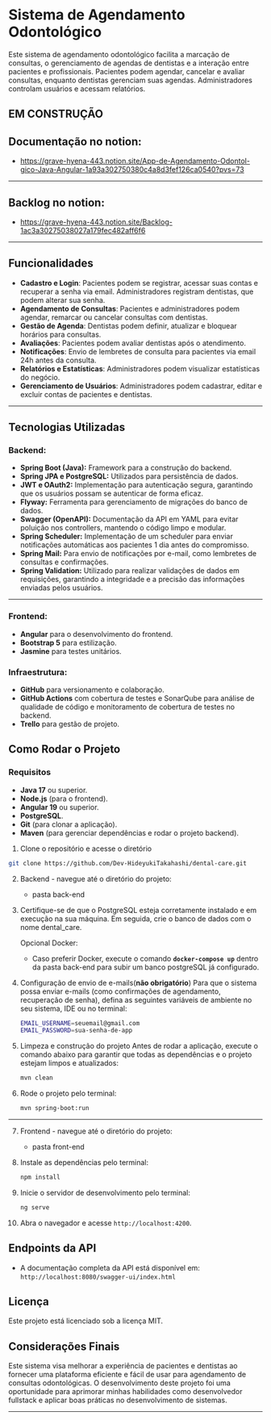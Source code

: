 # Sistema de Agendamento Odontológico

Este sistema de agendamento odontológico facilita a marcação de consultas, o gerenciamento de agendas de dentistas e a interação entre pacientes e profissionais. Pacientes podem agendar, cancelar e avaliar consultas, enquanto dentistas gerenciam suas agendas. Administradores controlam usuários e acessam relatórios.

## EM CONSTRUÇÃO

## Documentação no notion:

- https://grave-hyena-443.notion.site/App-de-Agendamento-Odontol-gico-Java-Angular-1a93a302750380c4a8d3fef126ca0540?pvs=73

---

## Backlog no notion:

- https://grave-hyena-443.notion.site/Backlog-1ac3a30275038027a179fec482aff6f6

---

## Funcionalidades

- **Cadastro e Login**: Pacientes podem se registrar, acessar suas contas e recuperar a senha via email. Administradores registram dentistas, que podem alterar sua senha.
- **Agendamento de Consultas**: Pacientes e administradores podem agendar, remarcar ou cancelar consultas com dentistas.
- **Gestão de Agenda**: Dentistas podem definir, atualizar e bloquear horários para consultas.
- **Avaliações**: Pacientes podem avaliar dentistas após o atendimento.
- **Notificações**: Envio de lembretes de consulta para pacientes via email 24h antes da consulta.
- **Relatórios e Estatísticas**: Administradores podem visualizar estatísticas do negócio.
- **Gerenciamento de Usuários**: Administradores podem cadastrar, editar e excluir contas de pacientes e dentistas.

---

## Tecnologias Utilizadas

### Backend:

- **Spring Boot (Java):** Framework para a construção do backend.
- **Spring JPA e PostgreSQL:** Utilizados para persistência de dados.
- **JWT e OAuth2:** Implementação para autenticação segura, garantindo que os usuários possam se autenticar de forma eficaz.
- **Flyway:** Ferramenta para gerenciamento de migrações do banco de dados.
- **Swagger (OpenAPI):**
  Documentação da API em YAML para evitar poluição nos controllers, mantendo o código limpo e modular.
- **Spring Scheduler:**
  Implementação de um scheduler para enviar notificações automáticas aos pacientes 1 dia antes do compromisso.
- **Spring Mail:** Para envio de notificações por e-mail, como lembretes de consultas e confirmações.
- **Spring Validation:** Utilizado para realizar validações de dados em requisições, garantindo a integridade e a precisão das informações enviadas pelos usuários.

---

### Frontend:

- **Angular** para o desenvolvimento do frontend.
- **Bootstrap 5** para estilização.
- **Jasmine** para testes unitários.

### Infraestrutura:

- **GitHub** para versionamento e colaboração.
- **GitHub Actions** com cobertura de testes e SonarQube para análise de qualidade de código e monitoramento de cobertura de testes no backend.
- **Trello** para gestão de projeto.

## Como Rodar o Projeto

### Requisitos

- **Java 17** ou superior.
- **Node.js** (para o frontend).
- **Angular 19** ou superior.
- **PostgreSQL**.
- **Git** (para clonar a aplicação).
- **Maven** (para gerenciar dependências e rodar o projeto backend).

1. Clone o repositório e acesse o diretório

```bash
git clone https://github.com/Dev-HideyukiTakahashi/dental-care.git
```

2. Backend - navegue até o diretório do projeto:

   - pasta back-end

3. Certifique-se de que o PostgreSQL esteja corretamente instalado e em execução na sua máquina. Em seguida, crie o banco de dados com o nome dental_care.

   Opcional Docker:

   - Caso preferir Docker, execute o comando **`docker-compose up`** dentro da pasta back-end para subir um banco postgreSQL já configurado.

4. Configuração de envio de e-mails(**não obrigatório**)
   Para que o sistema possa enviar e-mails (como confirmações de agendamento, recuperação de senha), defina as seguintes variáveis de ambiente no seu sistema, IDE ou no terminal:

   ```bash
   EMAIL_USERNAME=seuemail@gmail.com
   EMAIL_PASSWORD=sua-senha-de-app
   ```

5. Limpeza e construção do projeto
   Antes de rodar a aplicação, execute o comando abaixo para garantir que todas as dependências e o projeto estejam limpos e atualizados:

   ```bash
   mvn clean
   ```

6. Rode o projeto pelo terminal:

   ```bash
   mvn spring-boot:run
   ```

---

7. Frontend - navegue até o diretório do projeto:

   - pasta front-end

8. Instale as dependências pelo terminal:

   ```bash
   npm install
   ```

9. Inicie o servidor de desenvolvimento pelo terminal:

   ```bash
   ng serve
   ```

10. Abra o navegador e acesse `http://localhost:4200`.

## Endpoints da API

- A documentação completa da API está disponível em: `http://localhost:8080/swagger-ui/index.html`

## Licença

Este projeto está licenciado sob a licença MIT.

## Considerações Finais

Este sistema visa melhorar a experiência de pacientes e dentistas ao fornecer uma plataforma eficiente e fácil de usar para agendamento de consultas odontológicas. O desenvolvimento deste projeto foi uma oportunidade para aprimorar minhas habilidades como desenvolvedor fullstack e aplicar boas práticas no desenvolvimento de sistemas.

---
